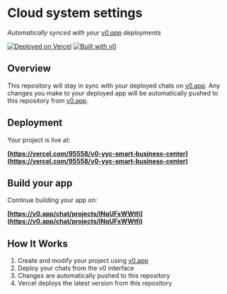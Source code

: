# Cloud system settings

*Automatically synced with your [v0.app](https://v0.app) deployments*

[![Deployed on Vercel](https://img.shields.io/badge/Deployed%20on-Vercel-black?style=for-the-badge&logo=vercel)](https://vercel.com/95558/v0-yyc-smart-business-center)
[![Built with v0](https://img.shields.io/badge/Built%20with-v0.app-black?style=for-the-badge)](https://v0.app/chat/projects/INqUFxWWtfi)

## Overview

This repository will stay in sync with your deployed chats on [v0.app](https://v0.app).
Any changes you make to your deployed app will be automatically pushed to this repository from [v0.app](https://v0.app).

## Deployment

Your project is live at:

**[https://vercel.com/95558/v0-yyc-smart-business-center](https://vercel.com/95558/v0-yyc-smart-business-center)**

## Build your app

Continue building your app on:

**[https://v0.app/chat/projects/INqUFxWWtfi](https://v0.app/chat/projects/INqUFxWWtfi)**

## How It Works

1. Create and modify your project using [v0.app](https://v0.app)
2. Deploy your chats from the v0 interface
3. Changes are automatically pushed to this repository
4. Vercel deploys the latest version from this repository
